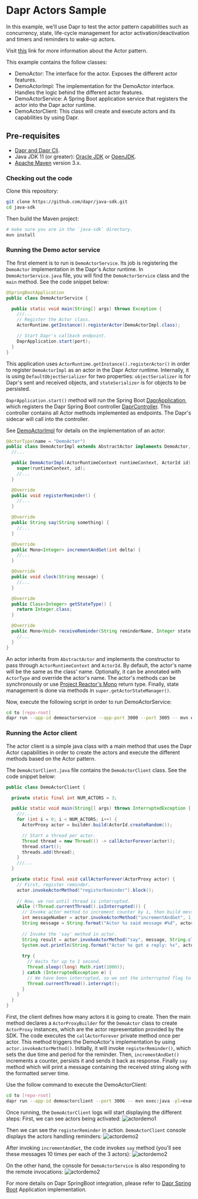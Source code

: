 # Dapr Actors Sample

In this example, we'll use Dapr to test the actor pattern capabilities such as concurrency, state, life-cycle management for actor activation/deactivation and timers and reminders to wake-up actors.

Visit [this](https://github.com/dapr/docs/blob/master/concepts/actor/actor_overview.md) link for more information about the Actor pattern.

This example contains the follow classes:

* DemoActor: The interface for the actor. Exposes the different actor features.
* DemoActorImpl: The implementation for the DemoActor interface. Handles the logic behind the different actor features.
* DemoActorService: A Spring Boot application service that registers the actor into the Dapr actor runtime.
* DemoActorClient: This class will create and execute actors and its capabilities by using Dapr.
 
## Pre-requisites

* [Dapr and Dapr Cli](https://github.com/dapr/docs/blob/master/getting-started/environment-setup.md#environment-setup).
* Java JDK 11 (or greater): [Oracle JDK](https://www.oracle.com/technetwork/java/javase/downloads/index.html#JDK11) or [OpenJDK](https://jdk.java.net/13/).
* [Apache Maven](https://maven.apache.org/install.html) version 3.x.

### Checking out the code

Clone this repository:

```sh
git clone https://github.com/dapr/java-sdk.git
cd java-sdk
```

Then build the Maven project:

```sh
# make sure you are in the `java-sdk` directory.
mvn install
```

### Running the Demo actor service

The first element is to run is `DemoActorService`. Its job is registering the `DemoActor` implementation in the Dapr's Actor runtime. In `DemoActorService.java` file, you will find the `DemoActorService` class and the `main` method. See the code snippet below:

```java
@SpringBootApplication
public class DemoActorService {

  public static void main(String[] args) throws Exception {
	///...
    // Register the Actor class.
    ActorRuntime.getInstance().registerActor(DemoActorImpl.class);

    // Start Dapr's callback endpoint.
    DaprApplication.start(port);
  }
}
```

This application uses `ActorRuntime.getInstance().registerActor()` in order to register `DemoActorImpl` as an actor in the Dapr Actor runtime. Internally, it is using `DefaultObjectSerializer` for two properties: `objectSerializer` is for Dapr's sent and received objects, and `stateSerializer` is for objects to be persisted.
 

`DaprApplication.start()` method will run the Spring Boot [DaprApplication](../../../springboot/DaprApplication.java), which registers the Dapr Spring Boot controller [DaprController](../../springboot/DaprController.java). This controller contains all Actor methods implemented as endpoints. The Dapr's sidecar will call into the controller.

See [DemoActorImpl](DemoActorImpl.java) for details on the implementation of an actor:
```java
@ActorType(name = "DemoActor")
public class DemoActorImpl extends AbstractActor implements DemoActor, Remindable<Integer> {
  //...

  public DemoActorImpl(ActorRuntimeContext runtimeContext, ActorId id) {
    super(runtimeContext, id);
    //...
  }

  @Override
  public void registerReminder() {
    //...
  }

  @Override
  public String say(String something) {
    //...
  }

  @Override
  public Mono<Integer> incrementAndGet(int delta) {
    //...
  }

  @Override
  public void clock(String message) {
    //...
  }

  @Override
  public Class<Integer> getStateType() {
    return Integer.class;
  }

  @Override
  public Mono<Void> receiveReminder(String reminderName, Integer state, Duration dueTime, Duration period) {
    //...
  }
}
```
An actor inherits from `AbstractActor` and implements the constructor to pass through `ActorRuntimeContext` and `ActorId`. By default, the actor's name will be the same as the class' name. Optionally, it can be annotated with `ActorType` and override the actor's name. The actor's methods can be synchronously or use [Project Reactor's Mono](https://projectreactor.io/docs/core/release/api/reactor/core/publisher/Mono.html) return type. Finally, state management is done via methods in `super.getActorStateManager()`.


Now, execute the following script in order to run DemoActorService:
```sh
cd to [repo-root]
dapr run --app-id demoactorservice --app-port 3000 --port 3005 -- mvn exec:java -pl=examples -D exec.mainClass=io.dapr.examples.actors.http.DemoActorService -D exec.args="-p 3000"
```

### Running the Actor client

The actor client is a simple java class with a main method that uses the Dapr Actor capabilities in order to create the actors and execute the different methods based on the Actor pattern.

The `DemoActorClient.java` file contains the `DemoActorClient` class. See the code snippet below:

```java
public class DemoActorClient {

  private static final int NUM_ACTORS = 3;

  public static void main(String[] args) throws InterruptedException {
    ///...
    for (int i = 0; i < NUM_ACTORS; i++) {
      ActorProxy actor = builder.build(ActorId.createRandom());

      // Start a thread per actor.
      Thread thread = new Thread(() -> callActorForever(actor));
      thread.start();
      threads.add(thread);
    }
    ///...
  }

  private static final void callActorForever(ActorProxy actor) {
    // First, register reminder.
    actor.invokeActorMethod("registerReminder").block();
 
    // Now, we run until thread is interrupted.
    while (!Thread.currentThread().isInterrupted()) {
      // Invoke actor method to increment counter by 1, then build message.
      int messageNumber = actor.invokeActorMethod("incrementAndGet", 1, int.class).block();
      String message = String.format("Actor %s said message #%d", actor.getActorId().toString(), messageNumber);
   
      // Invoke the 'say' method in actor.
      String result = actor.invokeActorMethod("say", message, String.class).block();
      System.out.println(String.format("Actor %s got a reply: %s", actor.getActorId().toString(), result));
    
      try {
        // Waits for up to 1 second.
        Thread.sleep((long) Math.rint(1000));
      } catch (InterruptedException e) {
        // We have been interrupted, so we set the interrupted flag to exit gracefully.
        Thread.currentThread().interrupt();
      }
    }
  }
}
```

First, the client defines how many actors it is going to create. Then the main method declares a `ActorProxyBuilder` for the `DemoActor` class to create `ActorProxy` instances, which are the actor representation provided by the SDK. The code executes the `callActorForever` private method once per actor. This method triggers the DemoActor's implementation by using `actor.invokeActorMethod()`. Initially, it will invoke `registerReminder()`, which sets the due time and period for the reminder. Then, `incrementAndGet()` increments a counter, persists it and sends it back as response. Finally `say` method which will print a message containing the received string along with the formatted server time. 

Use the follow command to execute the DemoActorClient:

```sh
cd to [repo-root]
dapr run --app-id demoactorclient --port 3006 -- mvn exec:java -pl=examples -D exec.mainClass=io.dapr.examples.actors.http.DemoActorClient
```

Once running, the `DemoActorClient` logs will start displaying the different steps: 
First, we can see actors being activated:
![actordemo1](../../../../../../resources/img/demo-actor-client1.png)

Then we can see the `registerReminder` in action. `DemoActorClient` console displays the actors handling reminders:
![actordemo2](../../../../../../resources/img/demo-actor-client2.png)

After invoking `incrementAndGet`, the code invokes `say` method (you'll see these messages 10 times per each of the 3 actors):
![actordemo2](../../../../../../resources/img/demo-actor-client3.png)

On the other hand, the console for `DemoActorService` is also responding to the remote invocations:
![actordemo2](../../../../../../resources/img/demo-actor-service.png)


For more details on Dapr SpringBoot integration, please refer to [Dapr Spring Boot](../../springboot/DaprApplication.java)  Application implementation.
